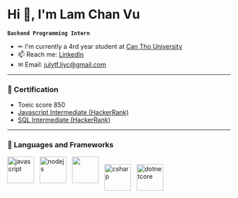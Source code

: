 # Hi 👋, I'm Lam Chan Vu

**`Backend Programming Intern`**

- ✏ I'm currently a 4rd year student at [Can Tho University](https://www.facebook.com/CTUDHCT)
- 📫 Reach me: [LinkedIn](https://www.linkedin.com/in/l%C3%A2m-ch%E1%BA%A5n-v%C5%A9-b4389321b/)
- ✉ Email: julytf.liyc@gmail.com

---

### 📑 Certification

- Toeic score 850
- [Javascript Intermediate (HackerRank)](https://www.hackerrank.com/certificates/9c9d516d933b)
- [SQL Intermediate (HackerRank)](https://www.hackerrank.com/certificates/cc3669547428)


---

### 🧰 Languages and Frameworks

<img/>
<img align="left" width="60px" style="padding-right:10px;" alt="javascript" src="https://cdn.jsdelivr.net/gh/devicons/devicon/icons/javascript/javascript-plain.svg" />

<img align="left" width="60px" style="padding-right:10px;" alt="nodejs" src="https://cdn.jsdelivr.net/gh/devicons/devicon/icons/nodejs/nodejs-original-wordmark.svg" />

<img align="left" width="60px" style="padding-right:10px;"  src="https://cdn.jsdelivr.net/gh/devicons/devicon/icons/express/express-original.svg" />

</br>
</br>

<img/>
<img align="left" width="60px" style="padding-right:10px;"  alt="csharp" src="https://cdn.jsdelivr.net/gh/devicons/devicon/icons/csharp/csharp-original.svg" />

<img align="left" width="60px" style="padding-right:10px;" alt="dotnetcore" src="https://cdn.jsdelivr.net/gh/devicons/devicon/icons/dotnetcore/dotnetcore-original.svg" />

<!-- </br>
</br>
</br>
</br>

<img align="left" width="60px" style="padding-right:10px;"  alt="php" src="https://cdn.jsdelivr.net/gh/devicons/devicon/icons/php/php-original.svg" />

<img align="left" width="60px" style="padding-right:10px;" alt="laravel" src="https://cdn.jsdelivr.net/gh/devicons/devicon/icons/laravel/laravel-plain-wordmark.svg" /> -->
